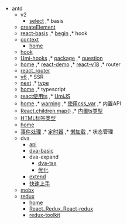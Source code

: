 * antd
  * v2
    * [select](antd/v2/select.md)
,* basis
  * [createElement](basis/createElement.md)
  * [react-basis](basis/react-basis.md)
,* [begin](begin.md)
,* hook
  * [context](hook/context/index.md)
    * [home](hook/context/index.md)
  * [hook](hook/hook.md)
  * [Umi-hooks](hook/Umi-hooks.md)
,* [package](package.md)
,* [question](question/index.md)
  * [home](question/index.md)
,* [react-demo](react-demo.md)
,* [react-v18](react-v18.md)
,* router
  * [react_router](router/react_router.md)
  * [v6](router/v6.md)
,* SSR
  * [next](SSR/next.md)
,* [type](type/index.md)
  * [home](type/index.md)
,* typescript
  * [react使用ts](typescript/react使用ts.md)
,* [UmiJS](UmiJS/index.md)
  * [home](UmiJS/index.md)
,* [warning](warning.md)
,* [使用css_var](使用css_var.md)
,* 内置API
  * [React.children.map()](内置API/React.children.map().md)
,* [内置ts类型](内置ts类型/index.md)
  * [HTML标签类型](内置ts类型/HTML标签类型.md)
  * [home](内置ts类型/index.md)
  * [事件处理](内置ts类型/事件处理.md)
,* [定时器](定时器.md)
,* [懒加载](懒加载.md)
,* 状态管理
  * dva
    * [api](状态管理/dva/api.md)
    * [dva-basic](状态管理/dva/dva-basic.md)
    * dva-expand
      * [dva-tsx](状态管理/dva/dva-expand/dva-tsx.md)
      * [优化](状态管理/dva/dva-expand/优化.md)
    * [extend](状态管理/dva/extend.md)
    * [快速上手](状态管理/dva/快速上手.md)
  * [mobx](状态管理/mobx.md)
  * [redux](状态管理/redux/index.md)
    * [home](状态管理/redux/index.md)
    * [React_Redux_React-redux](状态管理/redux/React_Redux_React-redux.md)
    * [redux-toolkit](状态管理/redux/redux-toolkit.md)
